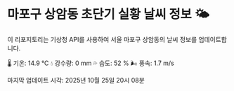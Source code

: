 
# 마포구 상암동 초단기 실황 날씨 정보 🌤️

이 리포지토리는 기상청 API를 사용하여 서울 마포구 상암동의 날씨 정보를 업데이트합니다. 

🌡️ 기온: 14.9 ℃
💧 강수량: 0 mm
💦 습도: 52 %
🌬️ 풍속: 1.7 m/s

마지막 업데이트 시각: 2025년 10월 25일 20시 08분    
